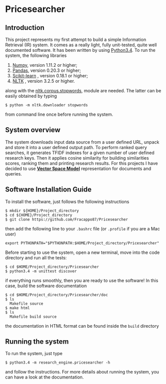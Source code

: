 # Pricesearcher

## Introduction

This project represents my first attempt to build a simple Information Retrieval (IR) system. It comes as a really light, fully unit-tested, quite well documented software.
It has been written by using [Python3.4](https://www.python.org/download/releases/3.4.0/). To run the system, the following libraries

  1. [Numpy](http://www.numpy.org), version 1.11.2 or higher;
  2. [Pandas](https://pandas.pydata.org), version 0.20.3 or higher; 
  3. [Scikit-learn](http://scikit-learn.org/stable/) , version 0.18.1 or higher;  
  4. [NLTK](https://www.nltk.org) , version 3.2.5 or higher.

along with the [nltk.corpus.stopwords](https://pythonspot.com/nltk-stop-words/), module are needed.
The latter can be easily obtained by typing
```
$ python -m nltk.downloader stopwords
```
from command line once before running the system.


## System overview

The system downloads input data source from a user defined URL, unpack and store it into a user defined output path.
To perform ranked query searches, it generates TFIDF indexes for a given number of user defined research keys.
Then it applies cosine similarity for building similarities scores, ranking them and printing research results.
For this projects I have decided to use [**Vector Space Model**](https://en.wikipedia.org/wiki/Vector_space_model) representation for documents and queries.

## Software Installation Guide

To install the software, just follows the following instructions

```
$ mkdir ${HOME}/Project_directory
$ cd ${HOME}/Project_directory
$ git clone https://github.com/Fracappo87/Pricesearcher
```

then add the following line to your ```.bashrc``` file (or ```.profile``` if you are a Mac user)

```
export PYTHONPATH="$PYTHONPATH:$HOME/Project_directory/Pricesearcher"
```

Before starting to use the system, open a new terminal, move into the code directory and run all the tests:

```
$ cd $HOME/Project_directory/Pricesearcher
$ python3.4 -m unittest discover
```

if everything runs smoothly, then you are ready to use the software!
In this case, build the software documentation

```
$ cd $HOME/Project_directory/Pricesearcher/doc
$ ls
  Makefile source
$ make html
$ ls
  Makefile build source
```

the documentation in HTML format can be found inside the ```build``` directory

## Running the system

To run the system, just type

```
$ python3.4 -m research_engine.pricesearcher -h
```

and follow the instructions. For more details about running the system, you can have a look at the documentation.
